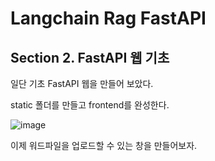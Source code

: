 
# Langchain Rag FastAPI

## Section 2. FastAPI 웹 기초

일단 기초 FastAPI 웹을 만들어 보았다. 

static 폴더를 만들고 frontend를 완성한다.


![image](https://github.com/user-attachments/assets/4edbd44d-18b5-4f7f-8c33-9f6bf61eb0bf)

이제 워드파일을 업로드할 수 있는 창을 만들어보자.

